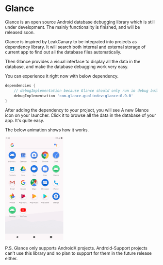 # Glance

Glance is an open source Android database debugging library which is still under development. The mainly functionality is finished, and will be released soon.

Glance is inspired by LeakCanary to be integrated into projects as dependency library. It will search both internal and external storage of current app to find out all the database files automatically.

Then Glance provides a visual interface to display all the data in the database, and make the database debugging work very easy.

You can experience it right now with below dependency.

```groovy
dependencies {
    // debugImplementation because Glance should only run in debug builds.
    debugImplementation 'com.glance.guolindev:glance:0.9.0'
}
```

After adding the dependency to your project, you will see A new Glance icon on your launcher. Click it to browse all the data in the database of your app. It's quite easy.

The below animation shows how it works.

<img src="screenshots/1.gif" width="38%" />

P.S. Glance only supports AndroidX projects. Android-Support projects can't use this library and no plan to support for them in the future release either.